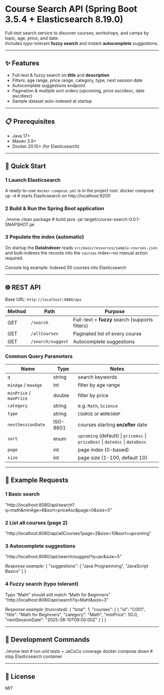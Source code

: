 # Course Search API (Spring Boot 3.5.4 + Elasticsearch 8.19.0)

Full-text search service to discover courses, workshops, and camps by topic, age, price, and date.  
Includes typo-tolerant **fuzzy search** and instant **autocomplete** suggestions.

---

## ✨ Features
- Full-text & fuzzy search on **title** and **description**
- Filters: age range, price range, category, type, next session date
- Autocomplete suggestions endpoint
- Pagination & multiple sort orders (upcoming, price asc/desc, date asc/desc)
- Sample dataset auto-indexed at startup

---

## 📋 Prerequisites
- Java 17+
- Maven 3.9+
- Docker 20.10+ (for Elasticsearch)

---

## 🚀 Quick Start

### 1  Launch Elasticsearch
A ready-to-use `docker-compose.yml` is in the project root.
docker compose up -d # starts Elasticsearch on http://localhost:9200


### 2  Build & Run the Spring Boot application
./mvnw clean package # build
java -jar target/course-search-0.0.1-SNAPSHOT.jar


### 3  Populate the index (automatic)
On startup the **DataIndexer** reads `src/main/resources/sample-courses.json`  
and bulk-indexes the records into the `courses` index—no manual action required.

Console log example:
Indexed 50 courses into Elasticsearch


---

## 🌐 REST API

Base URL: `http://localhost:8080/api`

| Method | Path | Purpose |
| ------ | ---- | ------- |
| GET | `/search` | Full-text + **fuzzy** search (supports filters) |
| GET | `/allCourses` | Paginated list of every course |
| GET | `/search/suggest` | Autocomplete suggestions |

### Common Query Parameters

| Name | Type | Notes |
| ---- | ---- | ----- |
| `q` | string | search keywords |
| `minAge` / `maxAge` | int | filter by age range |
| `minPrice` / `maxPrice` | double | filter by price |
| `category` | string | e.g. `Math`, `Science` |
| `type` | string | `COURSE` or `WORKSHOP` |
| `nextSessionDate` | ISO-8601 | courses starting **on/after** date |
| `sort` | enum | `upcoming` (default) \| `priceAsc` \| `priceDesc` \| `dateAsc` \| `dateDesc` |
| `page` | int | page index (0-based) |
| `size` | int | page size (1-100, default 10) |

---

## 🔗 Example Requests

### 1  Basic search
"http://localhost:8080/api/search?q=math&minAge=6&sort=priceAsc&page=0&size=5"

### 2  List all courses (page 2)
"http://localhost:8080/api/allCourses?page=2&size=10&sort=upcoming"

### 3  Autocomplete suggestions
"http://localhost:8080/api/search/suggest?q=jav&size=5"

_Response example:_
{
"suggestions": [
"Java Programming",
"JavaScript Basics"
]
}

### 4  Fuzzy search (typo tolerant)
Typo “Maht” should still match “Math for Beginners”
"http://localhost:8080/api/search?q=Maht&size=3"

_Response example (truncated):_
{
"total": 1,
"courses": [
{
"id": "C001",
"title": "Math for Beginners",
"category": "Math",
"minPrice": 50.0,
"nextSessionDate": "2025-08-10T09:00:00Z"
}
]
}

---

## 🧪 Development Commands
./mvnw test # run unit tests + JaCoCo coverage
docker compose down # stop Elasticsearch container

---

## 📄 License
MIT

